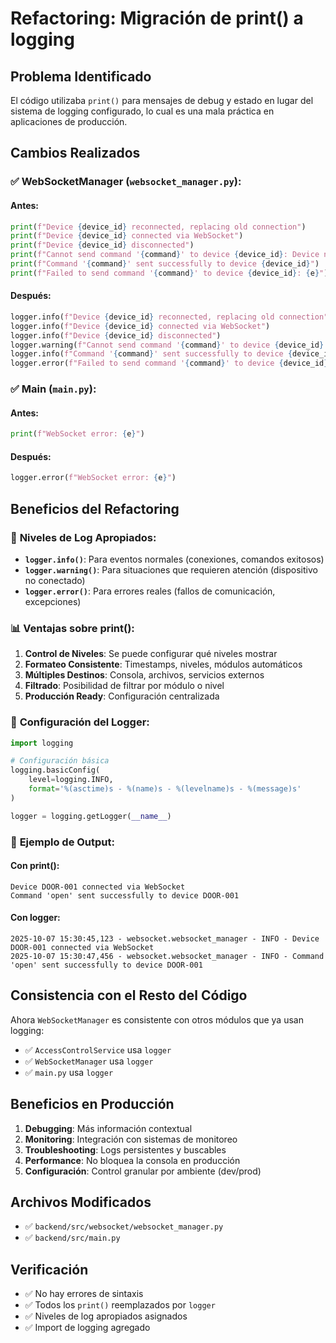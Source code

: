 # Refactoring: Migración de print() a logging

## Problema Identificado

El código utilizaba `print()` para mensajes de debug y estado en lugar del sistema de logging configurado, lo cual es una mala práctica en aplicaciones de producción.

## Cambios Realizados

### ✅ WebSocketManager (`websocket_manager.py`):

#### Antes:
```python
print(f"Device {device_id} reconnected, replacing old connection")
print(f"Device {device_id} connected via WebSocket")
print(f"Device {device_id} disconnected")
print(f"Cannot send command '{command}' to device {device_id}: Device not connected")
print(f"Command '{command}' sent successfully to device {device_id}")
print(f"Failed to send command '{command}' to device {device_id}: {e}")
```

#### Después:
```python
logger.info(f"Device {device_id} reconnected, replacing old connection")
logger.info(f"Device {device_id} connected via WebSocket")
logger.info(f"Device {device_id} disconnected")
logger.warning(f"Cannot send command '{command}' to device {device_id}: Device not connected")
logger.info(f"Command '{command}' sent successfully to device {device_id}")
logger.error(f"Failed to send command '{command}' to device {device_id}: {e}")
```

### ✅ Main (`main.py`):

#### Antes:
```python
print(f"WebSocket error: {e}")
```

#### Después:
```python
logger.error(f"WebSocket error: {e}")
```

## Beneficios del Refactoring

### 🎯 **Niveles de Log Apropiados:**
- **`logger.info()`**: Para eventos normales (conexiones, comandos exitosos)
- **`logger.warning()`**: Para situaciones que requieren atención (dispositivo no conectado)
- **`logger.error()`**: Para errores reales (fallos de comunicación, excepciones)

### 📊 **Ventajas sobre print():**

1. **Control de Niveles**: Se puede configurar qué niveles mostrar
2. **Formateo Consistente**: Timestamps, niveles, módulos automáticos
3. **Múltiples Destinos**: Consola, archivos, servicios externos
4. **Filtrado**: Posibilidad de filtrar por módulo o nivel
5. **Producción Ready**: Configuración centralizada

### 🔧 **Configuración del Logger:**

```python
import logging

# Configuración básica
logging.basicConfig(
    level=logging.INFO,
    format='%(asctime)s - %(name)s - %(levelname)s - %(message)s'
)

logger = logging.getLogger(__name__)
```

### 📝 **Ejemplo de Output:**

#### Con print():
```
Device DOOR-001 connected via WebSocket
Command 'open' sent successfully to device DOOR-001
```

#### Con logger:
```
2025-10-07 15:30:45,123 - websocket.websocket_manager - INFO - Device DOOR-001 connected via WebSocket
2025-10-07 15:30:47,456 - websocket.websocket_manager - INFO - Command 'open' sent successfully to device DOOR-001
```

## Consistencia con el Resto del Código

Ahora `WebSocketManager` es consistente con otros módulos que ya usan logging:
- ✅ `AccessControlService` usa `logger`
- ✅ `WebSocketManager` usa `logger`
- ✅ `main.py` usa `logger`

## Beneficios en Producción

1. **Debugging**: Más información contextual
2. **Monitoring**: Integración con sistemas de monitoreo
3. **Troubleshooting**: Logs persistentes y buscables
4. **Performance**: No bloquea la consola en producción
5. **Configuración**: Control granular por ambiente (dev/prod)

## Archivos Modificados

- ✅ `backend/src/websocket/websocket_manager.py`
- ✅ `backend/src/main.py`

## Verificación

- ✅ No hay errores de sintaxis
- ✅ Todos los `print()` reemplazados por `logger`
- ✅ Niveles de log apropiados asignados
- ✅ Import de logging agregado